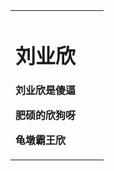 <table border="0">
  <tr>
    <td width="75%">
      <h1>刘业欣</h1>
      <p><b>刘业欣是傻逼</b></p>
      <p><b>肥硕的欣狗呀</b></p>
      <p><b>龟墩霸王欣</b></p>
      
    
    
  </tr>
</table>

